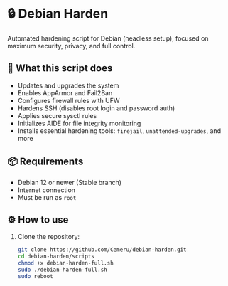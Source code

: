 # 🔒 Debian Harden

Automated hardening script for Debian (headless setup), focused on maximum security, privacy, and full control.

## 🚀 What this script does

- Updates and upgrades the system
- Enables AppArmor and Fail2Ban
- Configures firewall rules with UFW
- Hardens SSH (disables root login and password auth)
- Applies secure sysctl rules
- Initializes AIDE for file integrity monitoring
- Installs essential hardening tools: `firejail`, `unattended-upgrades`, and more

## 📦 Requirements

- Debian 12 or newer (Stable branch)
- Internet connection
- Must be run as `root`

## ⚙️ How to use

1. Clone the repository:
   ```bash
   git clone https://github.com/Cemeru/debian-harden.git
   cd debian-harden/scripts
   chmod +x debian-harden-full.sh
   sudo ./debian-harden-full.sh
   sudo reboot

